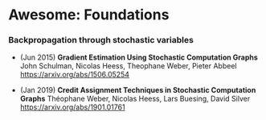 # Awesome: Foundations


### Backpropagation through stochastic variables

- (Jun 2015) **Gradient Estimation Using Stochastic Computation Graphs**
    John Schulman, Nicolas Heess, Theophane Weber, Pieter Abbeel
    https://arxiv.org/abs/1506.05254
    

- (Jan 2019) **Credit Assignment Techniques in Stochastic Computation Graphs**
    Théophane Weber, Nicolas Heess, Lars Buesing, David Silver
    https://arxiv.org/abs/1901.01761
